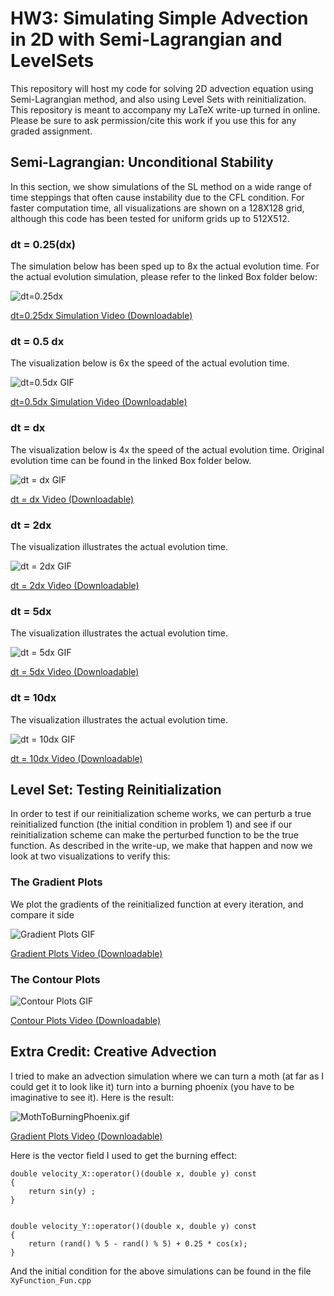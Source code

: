 # HW3: Simulating Simple Advection in 2D with Semi-Lagrangian and LevelSets
This repository will host my code for solving 2D advection equation using Semi-Lagrangian method, and also using Level Sets with reinitialization. This repository is meant to accompany my LaTeX write-up turned in online. Please be sure to ask permission/cite this work if you use this for any graded assignment. 

## Semi-Lagrangian: Unconditional Stability
 
In this section, we show simulations of the SL method on a wide range of time steppings that often cause instability due to the CFL condition. For faster computation time, all visualizations are shown on a 128X128 grid, although this code has been tested for uniform grids up to 512X512.

 
### dt = 0.25(dx)
The simulation below has been sped up to 8x the actual evolution time. For the actual evolution simulation, please refer to the linked Box folder below: 

![dt=0.25dx](https://media.giphy.com/media/HWjgpx1xA9bKoWzhrO/giphy.gif)

[dt=0.25dx Simulation Video (Downloadable)](https://ucmerced.box.com/s/568fr7rcbmxjx9syqr45k1dz2sa71rzt)


### dt = 0.5 dx
The visualization below is 6x the speed of the actual evolution time.


![dt=0.5dx GIF](https://media.giphy.com/media/HWjgpx1xA9bKoWzhrO/giphy.gif)

[dt=0.5dx Simulation Video (Downloadable)](https://ucmerced.box.com/s/568fr7rcbmxjx9syqr45k1dz2sa71rzt)

### dt = dx 
The visualization below is 4x the speed of the actual evolution time. Original evolution time can be found in the linked Box folder below.

![dt = dx GIF](https://media.giphy.com/media/aPEoSYaJ3EpITtO1ZX/giphy.gif)


[dt = dx Video (Downloadable)](https://ucmerced.box.com/s/568fr7rcbmxjx9syqr45k1dz2sa71rzt)


### dt = 2dx
The visualization illustrates the actual evolution time.

![dt = 2dx GIF](https://media.giphy.com/media/V7wMLTgWWy2pJpI916/giphy.gif)


[dt = 2dx Video (Downloadable)](https://ucmerced.box.com/s/568fr7rcbmxjx9syqr45k1dz2sa71rzt)

### dt = 5dx

The visualization illustrates the actual evolution time. 

![dt = 5dx GIF](https://media.giphy.com/media/OZupPqE6B0Y3JsC4cj/giphy.gif)

[dt = 5dx Video (Downloadable)](https://ucmerced.box.com/s/568fr7rcbmxjx9syqr45k1dz2sa71rzt)

### dt = 10dx
The visualization illustrates the actual evolution time. 

![dt = 10dx GIF](https://media.giphy.com/media/eJSfueZ1HlhnOvsSRV/giphy.gif)

[dt = 10dx Video (Downloadable)](https://ucmerced.box.com/s/568fr7rcbmxjx9syqr45k1dz2sa71rzt)


## Level Set: Testing Reinitialization 
In order to test if our reinitialization scheme works, we can perturb a true reinitialized function (the initial condition in problem 1) and see if our reinitialization scheme can make the perturbed function to be the true function. As described in the write-up, we make that happen and now we look at two visualizations to verify this:

### The Gradient Plots

We plot the gradients of the reinitialized function at every iteration, and compare it side 


![Gradient Plots GIF](https://media.giphy.com/media/xDRx8kMdEXdFGYaTKs/giphy.gif)

[Gradient Plots Video (Downloadable)](https://ucmerced.box.com/s/568fr7rcbmxjx9syqr45k1dz2sa71rzt)



### The Contour Plots

![Contour Plots GIF](https://media.giphy.com/media/ZUBjuaNz7fMeb3VEYk/giphy.gif)

[Contour Plots Video (Downloadable)](https://ucmerced.box.com/s/agloc4bbu10skvce3c0pv4p4x42zc9xo)


## Extra Credit: Creative Advection

I tried to make an advection simulation where we can turn a moth (at far as I could get it to look like it) turn into a burning phoenix (you have to be imaginative to see it). Here is the result: 

![![MothToBurningPhoenix.gif](https://s8.gifyu.com/images/MothToBurningPhoenix.gif)](https://gifyu.com/image/87Y9)

[Gradient Plots Video (Downloadable)](https://ucmerced.box.com/s/n9p87lqpvca4jd8is31rd7ortd2fzs6w)


Here is the vector field I used to get the burning effect:

````
double velocity_X::operator()(double x, double y) const
{
    return sin(y) ;
}


double velocity_Y::operator()(double x, double y) const
{
    return (rand() % 5 - rand() % 5) + 0.25 * cos(x);
}

````

And the initial condition for the above simulations can be found in the file `XyFunction_Fun.cpp`




